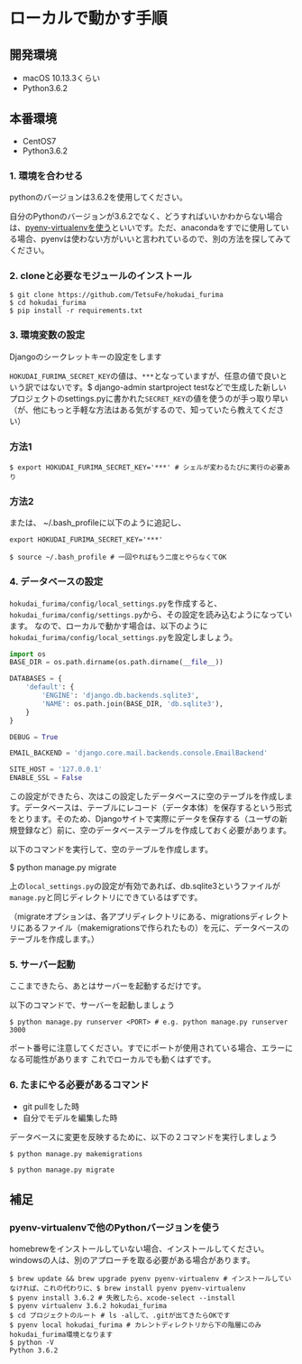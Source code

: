 # ローカルで動かす手順

## 開発環境
- macOS 10.13.3くらい
- Python3.6.2

## 本番環境
- CentOS7
- Python3.6.2


### 1. 環境を合わせる
pythonのバージョンは3.6.2を使用してください。

自分のPythonのバージョンが3.6.2でなく、どうすればいいかわからない場合は、[pyenv-virtualenvを使う](#pyenv-virtualenvで他のPythonバージョンを使う)といいです。ただ、anacondaをすでに使用している場合、pyenvは使わない方がいいと言われているので、別の方法を探してみてください。


### 2. cloneと必要なモジュールのインストール 
```
$ git clone https://github.com/TetsuFe/hokudai_furima
$ cd hokudai_furima
$ pip install -r requirements.txt
```


### 3. 環境変数の設定
Djangoのシークレットキーの設定をします

`HOKUDAI_FURIMA_SECRET_KEY`の値は、`***`となっていますが、任意の値で良いという訳ではないです。$ django-admin startproject testなどで生成した新しいプロジェクトのsettings.pyに書かれた`SECRET_KEY`の値を使うのが手っ取り早い（が、他にもっと手軽な方法はある気がするので、知っていたら教えてください）

### 方法1

```
$ export HOKUDAI_FURIMA_SECRET_KEY='***' # シェルが変わるたびに実行の必要あり
```

### 方法2

または、 ~/.bash_profileに以下のように追記し、
```
export HOKUDAI_FURIMA_SECRET_KEY='***'
```
```
$ source ~/.bash_profile # 一回やればもう二度とやらなくてOK
```


### 4. データベースの設定
`hokudai_furima/config/local_settings.py`を作成すると、`hokudai_furima/config/settings.py`から、その設定を読み込むようになっています。
なので、ローカルで動かす場合は、以下のように`hokudai_furima/config/local_settings.py`を設定しましょう。

```python
import os
BASE_DIR = os.path.dirname(os.path.dirname(__file__))

DATABASES = {
    'default': {
        'ENGINE': 'django.db.backends.sqlite3',
        'NAME': os.path.join(BASE_DIR, 'db.sqlite3'),
    }
}

DEBUG = True

EMAIL_BACKEND = 'django.core.mail.backends.console.EmailBackend'

SITE_HOST = '127.0.0.1'
ENABLE_SSL = False
```

この設定ができたら、次はこの設定したデータベースに空のテーブルを作成します。データベースは、テーブルにレコード（データ本体）を保存するという形式をとります。そのため、Djangoサイトで実際にデータを保存する（ユーザの新規登録など）前に、空のデータベーステーブルを作成しておく必要があります。

以下のコマンドを実行して、空のテーブルを作成します。

$ python manage.py migrate

上の`local_settings.py`の設定が有効であれば、db.sqlite3というファイルが`manage.py`と同じディレクトリにできているはずです。

（migrateオプションは、各アプリディレクトリにある、migrationsディレクトリにあるファイル（makemigrationsで作られたもの）を元に、データベースのテーブルを作成します。）


### 5. サーバー起動
ここまできたら、あとはサーバーを起動するだけです。

以下のコマンドで、サーバーを起動しましょう

```
$ python manage.py runserver <PORT> # e.g. python manage.py runserver 3000
```

ポート番号に注意してください。すでにポートが使用されている場合、エラーになる可能性があります
これでローカルでも動くはずです。


### 6. たまにやる必要があるコマンド
- git pullをした時
- 自分でモデルを編集した時

データベースに変更を反映するために、以下の２コマンドを実行しましょう

`$ python manage.py makemigrations`

`$ python manage.py migrate`


## 補足

### pyenv-virtualenvで他のPythonバージョンを使う
homebrewをインストールしていない場合、インストールしてください。windowsの人は、別のアプローチを取る必要がある場合があります。
```
$ brew update && brew upgrade pyenv pyenv-virtualenv # インストールしていなければ、これの代わりに、$ brew install pyenv pyenv-virtualenv
$ pyenv install 3.6.2 # 失敗したら、xcode-select --install
$ pyenv virtualenv 3.6.2 hokudai_furima
$ cd プロジェクトのルート # ls -alして、.gitが出てきたらOKです
$ pyenv local hokudai_furima # カレントディレクトリから下の階層にのみhokudai_furima環境となります
$ python -V
Python 3.6.2
```
